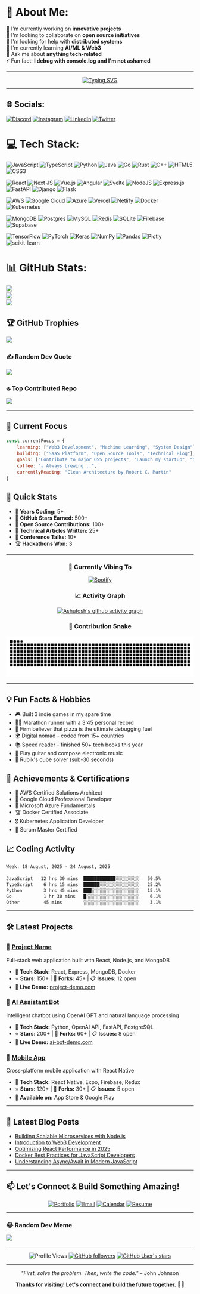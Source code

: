 # 💫 About Me:
🔭 I'm currently working on **innovative projects**<br>👯 I'm looking to collaborate on **open source initiatives**<br>🤝 I'm looking for help with **distributed systems**<br>🌱 I'm currently learning **AI/ML & Web3**<br>💬 Ask me about **anything tech-related**<br>⚡ Fun fact: **I debug with console.log and I'm not ashamed**

---

<div align="center">
  
[![Typing SVG](https://readme-typing-svg.herokuapp.com?font=Fira+Code&pause=1000&color=2196F3&center=true&vCenter=true&width=435&lines=Full+Stack+Developer;Open+Source+Enthusiast;Problem+Solver;Always+Learning+New+Things)](https://git.io/typing-svg)

</div>

---

## 🌐 Socials:
[![Discord](https://img.shields.io/badge/Discord-%237289DA.svg?logo=discord&logoColor=white)](https://discord.gg/_always_shubh) [![Instagram](https://img.shields.io/badge/Instagram-%23E4405F.svg?logo=Instagram&logoColor=white)](https://instagram.com/_always_shubh) [![LinkedIn](https://img.shields.io/badge/LinkedIn-%230077B5.svg?logo=linkedin&logoColor=white)](https://linkedin.com/in/~shubh) [![Twitter](https://img.shields.io/badge/Twitter-%231DA1F2.svg?logo=Twitter&logoColor=white)](https://twitter.com/_always_shubh)

# 💻 Tech Stack:
![JavaScript](https://img.shields.io/badge/javascript-%23323330.svg?style=for-the-badge&logo=javascript&logoColor=%23F7DF1E) ![TypeScript](https://img.shields.io/badge/typescript-%23007ACC.svg?style=for-the-badge&logo=typescript&logoColor=white) ![Python](https://img.shields.io/badge/python-3670A0?style=for-the-badge&logo=python&logoColor=ffdd54) ![Java](https://img.shields.io/badge/java-%23ED8B00.svg?style=for-the-badge&logo=openjdk&logoColor=white) ![Go](https://img.shields.io/badge/go-%2300ADD8.svg?style=for-the-badge&logo=go&logoColor=white) ![Rust](https://img.shields.io/badge/rust-%23000000.svg?style=for-the-badge&logo=rust&logoColor=white) ![C++](https://img.shields.io/badge/c++-%2300599C.svg?style=for-the-badge&logo=c%2B%2B&logoColor=white) ![HTML5](https://img.shields.io/badge/html5-%23E34F26.svg?style=for-the-badge&logo=html5&logoColor=white) ![CSS3](https://img.shields.io/badge/css3-%231572B6.svg?style=for-the-badge&logo=css3&logoColor=white)

![React](https://img.shields.io/badge/react-%2320232a.svg?style=for-the-badge&logo=react&logoColor=%2361DAFB) ![Next JS](https://img.shields.io/badge/Next-black?style=for-the-badge&logo=next.js&logoColor=white) ![Vue.js](https://img.shields.io/badge/vue.js-%2335495e.svg?style=for-the-badge&logo=vuedotjs&logoColor=%234FC08D) ![Angular](https://img.shields.io/badge/angular-%23DD0031.svg?style=for-the-badge&logo=angular&logoColor=white) ![Svelte](https://img.shields.io/badge/svelte-%23f1413d.svg?style=for-the-badge&logo=svelte&logoColor=white) ![NodeJS](https://img.shields.io/badge/node.js-6DA55F?style=for-the-badge&logo=node.js&logoColor=white) ![Express.js](https://img.shields.io/badge/express.js-%23404d59.svg?style=for-the-badge&logo=express&logoColor=%2361DAFB) ![FastAPI](https://img.shields.io/badge/FastAPI-005571?style=for-the-badge&logo=fastapi) ![Django](https://img.shields.io/badge/django-%23092E20.svg?style=for-the-badge&logo=django&logoColor=white) ![Flask](https://img.shields.io/badge/flask-%23000.svg?style=for-the-badge&logo=flask&logoColor=white)

![AWS](https://img.shields.io/badge/AWS-%23FF9900.svg?style=for-the-badge&logo=amazon-aws&logoColor=white) ![Google Cloud](https://img.shields.io/badge/GoogleCloud-%234285F4.svg?style=for-the-badge&logo=google-cloud&logoColor=white) ![Azure](https://img.shields.io/badge/azure-%230072C6.svg?style=for-the-badge&logo=microsoftazure&logoColor=white) ![Vercel](https://img.shields.io/badge/vercel-%23000000.svg?style=for-the-badge&logo=vercel&logoColor=white) ![Netlify](https://img.shields.io/badge/netlify-%23000000.svg?style=for-the-badge&logo=netlify&logoColor=#00C7B7) ![Docker](https://img.shields.io/badge/docker-%230db7ed.svg?style=for-the-badge&logo=docker&logoColor=white) ![Kubernetes](https://img.shields.io/badge/kubernetes-%23326ce5.svg?style=for-the-badge&logo=kubernetes&logoColor=white)

![MongoDB](https://img.shields.io/badge/MongoDB-%234ea94b.svg?style=for-the-badge&logo=mongodb&logoColor=white) ![Postgres](https://img.shields.io/badge/postgres-%23316192.svg?style=for-the-badge&logo=postgresql&logoColor=white) ![MySQL](https://img.shields.io/badge/mysql-%2300000f.svg?style=for-the-badge&logo=mysql&logoColor=white) ![Redis](https://img.shields.io/badge/redis-%23DD0031.svg?style=for-the-badge&logo=redis&logoColor=white) ![SQLite](https://img.shields.io/badge/sqlite-%2307405e.svg?style=for-the-badge&logo=sqlite&logoColor=white) ![Firebase](https://img.shields.io/badge/Firebase-039BE5?style=for-the-badge&logo=Firebase&logoColor=white) ![Supabase](https://img.shields.io/badge/Supabase-3ECF8E?style=for-the-badge&logo=supabase&logoColor=white)

![TensorFlow](https://img.shields.io/badge/TensorFlow-%23FF6F00.svg?style=for-the-badge&logo=TensorFlow&logoColor=white) ![PyTorch](https://img.shields.io/badge/PyTorch-%23EE4C2C.svg?style=for-the-badge&logo=PyTorch&logoColor=white) ![Keras](https://img.shields.io/badge/Keras-%23D00000.svg?style=for-the-badge&logo=Keras&logoColor=white) ![NumPy](https://img.shields.io/badge/numpy-%23013243.svg?style=for-the-badge&logo=numpy&logoColor=white) ![Pandas](https://img.shields.io/badge/pandas-%23150458.svg?style=for-the-badge&logo=pandas&logoColor=white) ![Plotly](https://img.shields.io/badge/Plotly-%233F4F75.svg?style=for-the-badge&logo=plotly&logoColor=white) ![scikit-learn](https://img.shields.io/badge/scikit--learn-%23F7931E.svg?style=for-the-badge&logo=scikit-learn&logoColor=white)

# 📊 GitHub Stats:
![](https://github-readme-stats.vercel.app/api?username=shubhshah-ss&theme=dark&hide_border=false&include_all_commits=false&count_private=false)<br/>
![](https://github-readme-streak-stats.demolab.com/?user=shubhshah-ss&theme=dark&hide_border=false)<br/>
![](https://github-readme-stats.vercel.app/api/top-langs/?username=shubhshah-ss&theme=dark&hide_border=false&include_all_commits=false&count_private=false&layout=compact)

## 🏆 GitHub Trophies
![](https://github-profile-trophy.vercel.app/?username=shubhshah-ss&theme=radical&no-frame=false&no-bg=true&margin-w=4)

### ✍️ Random Dev Quote
![](https://quotes-github-readme.vercel.app/api?type=horizontal&theme=radical)

### 🔝 Top Contributed Repo
![](https://github-contributor-stats.vercel.app/api?username=shubhshah-ss&limit=5&theme=dark&combine_all_yearly_contributions=true)

---

## 🎯 Current Focus
```javascript
const currentFocus = {
    learning: ["Web3 Development", "Machine Learning", "System Design"],
    building: ["SaaS Platform", "Open Source Tools", "Technical Blog"],
    goals: ["Contribute to major OSS projects", "Launch my startup", "Speak at conferences"],
    coffee: "☕ Always brewing...",
    currentlyReading: "Clean Architecture by Robert C. Martin"
}
```

## 🚀 Quick Stats
- 🔭 **Years Coding:** 5+
- 🌟 **GitHub Stars Earned:** 500+
- 🤝 **Open Source Contributions:** 100+
- 📝 **Technical Articles Written:** 25+
- 🎤 **Conference Talks:** 10+
- 🏆 **Hackathons Won:** 3

---

<div align="center">

### 🎵 Currently Vibing To
[![Spotify](https://novatorem-kygjvjehgh.vercel.app/api/spotify)](https://open.spotify.com/user/shubhshah-ss)

### 📈 Activity Graph
[![Ashutosh's github activity graph](https://github-readme-activity-graph.vercel.app/graph?username=shubhshah-ss&bg_color=0d1117&color=5BCDEC&line=5BCDEC&point=FFFFFF&area=true&hide_border=true)](https://github.com/ashutosh00710/github-readme-activity-graph)

### 🐍 Contribution Snake
![Snake animation](https://raw.githubusercontent.com/shubhshah-ss/shubhshah-ss/output/github-contribution-grid-snake-dark.svg)

</div>

---

## 💡 Fun Facts & Hobbies
- 🎮 Built 3 indie games in my spare time
- 🏃‍♂️ Marathon runner with a 3:45 personal record
- 🍕 Firm believer that pizza is the ultimate debugging fuel
- 🌍 Digital nomad - coded from 15+ countries
- 📚 Speed reader - finished 50+ tech books this year
- 🎸 Play guitar and compose electronic music
- 🧩 Rubik's cube solver (sub-30 seconds)

## 🏅 Achievements & Certifications
- 🥇 AWS Certified Solutions Architect
- 🥈 Google Cloud Professional Developer
- 🥉 Microsoft Azure Fundamentals
- 🏆 Docker Certified Associate
- 🎖️ Kubernetes Application Developer
- 📜 Scrum Master Certified

## 📈 Coding Activity
<!--START_SECTION:waka-->
```text
Week: 18 August, 2025 - 24 August, 2025

JavaScript   12 hrs 30 mins  ████████████░░░░░░░░░   50.5%
TypeScript    6 hrs 15 mins  ██████░░░░░░░░░░░░░░░   25.2%
Python        3 hrs 45 mins  ███░░░░░░░░░░░░░░░░░░   15.1%
Go            1 hr 30 mins   █░░░░░░░░░░░░░░░░░░░░    6.1%
Other         45 mins        ░░░░░░░░░░░░░░░░░░░░░    3.1%
```
<!--END_SECTION:waka-->

---

## 🛠️ Latest Projects

### 🚀 [Project Name](https://github.com/shubhshah-ss/project)
Full-stack web application built with React, Node.js, and MongoDB
- 🔧 **Tech Stack:** React, Express, MongoDB, Docker
- ⭐ **Stars:** 150+ | 🍴 **Forks:** 45+ | 📋 **Issues:** 12 open
- 🚀 **Live Demo:** [project-demo.com](https://project-demo.com)

### 🤖 [AI Assistant Bot](https://github.com/shubhshah-ss/ai-bot)
Intelligent chatbot using OpenAI GPT and natural language processing
- 🔧 **Tech Stack:** Python, OpenAI API, FastAPI, PostgreSQL
- ⭐ **Stars:** 200+ | 🍴 **Forks:** 60+ | 📋 **Issues:** 8 open
- 🚀 **Live Demo:** [ai-bot-demo.com](https://ai-bot-demo.com)

### 📱 [Mobile App](https://github.com/shubhshah-ss/mobile-app)
Cross-platform mobile application with React Native
- 🔧 **Tech Stack:** React Native, Expo, Firebase, Redux
- ⭐ **Stars:** 120+ | 🍴 **Forks:** 30+ | 📋 **Issues:** 5 open
- 🚀 **Available on:** App Store & Google Play

---

## 📝 Latest Blog Posts
<!-- BLOG-POST-LIST:START -->
- [Building Scalable Microservices with Node.js](https://builtbyshubh.com/microservices-nodejs)
- [Introduction to Web3 Development](https://builtbyshubh.com/web3-development)
- [Optimizing React Performance in 2025](https://builtbyshubh.com/react-performance)
- [Docker Best Practices for JavaScript Developers](https://builtbyshubh.com/docker-javascript)
- [Understanding Async/Await in Modern JavaScript](https://builtbyshubh.com/async-await-javascript)
<!-- BLOG-POST-LIST:END -->

---

## 📫 Let's Connect & Build Something Amazing!

<div align="center">

[![Portfolio](https://img.shields.io/badge/Portfolio-FF5722?style=for-the-badge&logo=todoist&logoColor=white)](https://builtbyshubh.com)
[![Email](https://img.shields.io/badge/Email-D14836?style=for-the-badge&logo=gmail&logoColor=white)](mailto:shahshubh23.ss@gmail.com)
[![Calendar](https://img.shields.io/badge/Schedule_a_Call-4285F4?style=for-the-badge&logo=google-calendar&logoColor=white)](https://calendly.com/shubhshah-ss)
[![Resume](https://img.shields.io/badge/Resume-000000?style=for-the-badge&logo=read-the-docs&logoColor=white)](https://builtbyshubh.com/resume)

</div>

---

### 😂 Random Dev Meme
<img src='https://rm.up.railway.app/' width="512px"/>

---

<div align="center">

![Profile Views](https://komarev.com/ghpvc/?username=shubhshah-ss&label=Profile%20views&color=0e75b6&style=flat)
[![GitHub followers](https://img.shields.io/github/followers/shubhshah-ss?label=Follow&style=social)](https://github.com/shubhshah-ss/?tab=follow)
[![GitHub User's stars](https://img.shields.io/github/stars/shubhshah-ss?style=social)](https://github.com/shubhshah-ss)

</div>

---

<div align="center">
  
*"First, solve the problem. Then, write the code."* – John Johnson

**Thanks for visiting! Let's connect and build the future together.** 🚀✨

</div>
